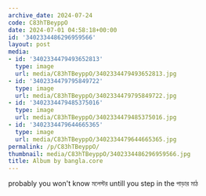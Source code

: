 ```yaml
---
archive_date: 2024-07-24
code: C83hTBeyppO
date: 2024-07-01 04:58:18+00:00
id: '3402334486296959566'
layout: post
media:
- id: '3402334479493652813'
  type: image
  url: media/C83hTBeyppO/3402334479493652813.jpg
- id: '3402334479795849722'
  type: image
  url: media/C83hTBeyppO/3402334479795849722.jpg
- id: '3402334479485375016'
  type: image
  url: media/C83hTBeyppO/3402334479485375016.jpg
- id: '3402334479644665365'
  type: image
  url: media/C83hTBeyppO/3402334479644665365.jpg
permalink: /p/C83hTBeyppO/
thumbnail: media/C83hTBeyppO/3402334486296959566.jpg
title: Album by bangla.core
---
```


probably you won't know মলেস্টর untill you step in the পাড়ার মাঠ